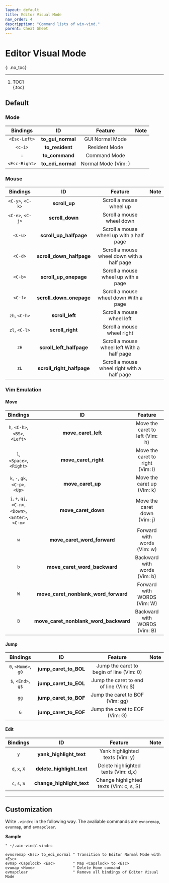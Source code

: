 ```yaml
---
layout: default
title: Editor Visual Mode
nav_order: 4
descripption: "Command lists of win-vind."
parent: Cheat Sheet
---
```


# Editor Visual Mode
{: .no_toc}  

<hr>

1. TOC1  
{:toc}

## Default

### Mode

|Bindings|ID|Feature|Note|
|:---:|:---:|:---:|:---|
|`<Esc-Left>`|**to_gui_normal**|GUI Normal Mode||
|`<c-i>`|**to_resident**|Resident Mode||
|`:`|**to_command**|Command Mode||
|`<Esc-Right>`|**to_edi_normal**|Normal Mode (Vim: <Esc>)||

### Mouse

|Bindings|ID|Feature|Note|
|:---:|:---:|:---:|:---|
|`<C-y>`, `<C-k>`|**scroll_up**|Scroll a mouse wheel up||
|`<C-e>`, `<C-j>`|**scroll_down**|Scroll a mouse wheel down||
|`<C-u>`|**scroll_up_halfpage**|Scroll a mouse wheel up with a half page||
|`<C-d>`|**scroll_down_halfpage**|Scroll a mouse wheel down with a half page||
|`<C-b>`|**scroll_up_onepage**|Scroll a mouse wheel up with a page||
|`<C-f>`|**scroll_down_onepage**|Scroll a mouse wheel down With a page||
|`zh`, `<C-h>`|**scroll_left**|Scroll a mouse wheel left||
|`zl`, `<C-l>`|**scroll_right**|Scroll a mouse wheel right||
|`zH`|**scroll_left_halfpage**|Scroll a mouse wheel left With a half page||
|`zL`|**scroll_right_halfpage**|Scroll a mouse wheel right with a half page||

### Vim Emulation
#### Move

|Bindings|ID|Feature|Note|
|:---:|:---:|:---:|:---|
|`h`, `<C-h>`, `<BS>`, `<Left>`|**move_caret_left**|Move the caret to left (Vim: h)||
|`l`, `<Space>`, `<Right>`|**move_caret_right**|Move the caret to right (Vim: l)||
|`k`, `-`, `gk`, `<C-p>`, `<Up>`|**move_caret_up**|Move the caret up (Vim: k)||
|`j`, `+`, `gj`, `<C-n>`, `<Down>`, `<Enter>`, `<C-m>`|**move_caret_down**|Move the caret down (Vim: j)||
|`w`|**move_caret_word_forward**|Forward with words (Vim: w)||
|`b`|**move_caret_word_backward**|Backward with words (Vim: b)||
|`W`|**move_caret_nonblank_word_forward**|Forward with WORDS (Vim: W)||
|`B`|**move_caret_nonblank_word_backward**|Backward with WORDS (Vim: B)||

#### Jump

|Bindings|ID|Feature|Note|
|:---:|:---:|:---:|:---|
|`0`, `<Home>`, `g0`|**jump_caret_to_BOL**|Jump the caret to begin of line (Vim: 0)||
|`$`, `<End>`, `g$`|**jump_caret_to_EOL**|Jump the caret to end of line (Vim: $)||
|`gg`|**jump_caret_to_BOF**|Jump the caret to BOF (Vim: gg)||
|`G`|**jump_caret_to_EOF**|Jump the caret to EOF (Vim: G)||

#### Edit

|Bindings|ID|Feature|Note|
|:---:|:---:|:---:|:---|
|`y`|**yank_highlight_text**|Yank highlighted texts (Vim: y)||
|`d`, `x`, `X`|**delete_highlight_text**|Delete highlighted texts (Vim: d,x)||
|`c`, `s`, `S`|**change_highlight_text**|Change highlighted texts (Vim: c, s, S)||

<hr>

## Customization

Write `.vindrc` in the following way. The avaliable commands are `evnoremap`, `evunmap`, and `evmapclear`.

**Sample**
```vim
" ~/.win-vind/.vindrc

evnoremap <Esc> to_edi_normal " Transition to Editor Normal Mode with <Esc>
evmap <Capslock> <Esc>        " Map <Capslock> to <Esc>
evumap <Home>                 " Delete Home command
evmapclear                    " Remove all bindings of Editor Visual Mode
```

<br>
<br>
<br>
<br>
